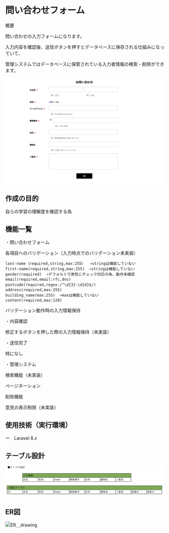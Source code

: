 # 問い合わせフォーム

概要

問い合わせの入力フォームになります。

入力内容を確認後、送信ボタンを押すとデータベースに保存される仕組みになっていて、

管理システムではデータベースに保管されている入力者情報の検索・削除ができます。

  ![contactform](contactform.png)

## 作成の目的

自らの学習の理解度を確認する為

## 機能一覧
・問い合わせフォーム

  各項目へのバリデーション（入力時点でのバリデーション未実装）
  
    last-name（required,string,max:255）  →stringは機能していない
    first-name(required,string,max:255)  →stringは機能していない
    gender(required)  →デフォルトで男性にチェック対応の為、動作未確認
    email(required,email:rfc,dns)
    postcode(required,regex:/^\d{3}-\d{4}$/)　
    address(required,max:255)
    building_name(max:255)  →maxは機能していない
    content(required,max:120)
    
  バリデーション動作時の入力情報保持

・内容確認

  修正するボタンを押した際の入力情報保持（未実装）

・送信完了

  特になし

・管理システム

  検索機能（未実装）

  ページネーション

  削除機能

  意見の表示制限（未実装）

## 使用技術（実行環境）

  ー　Laravel 8.x

## テーブル設計
![table_design](table_design.png)
## ER図
![ER＿drawing](ER＿drawing.png)
